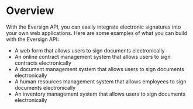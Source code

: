 # Overview

With the Eversign API, you can easily integrate electronic signatures into your own web applications. Here are some examples of what you can build with the Eversign API:

- A web form that allows users to sign documents electronically
- An online contract management system that allows users to sign contracts electronically
- A document management system that allows users to sign documents electronically
- A human resources management system that allows employees to sign documents electronically
- An inventory management system that allows users to sign documents electronically

